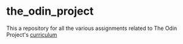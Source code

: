# the_odin_project
This a repository for all the various assignments related to The Odin Project's [curriculum](http://www.theodinproject.com/courses/web-development-101/lessons/html-css)
